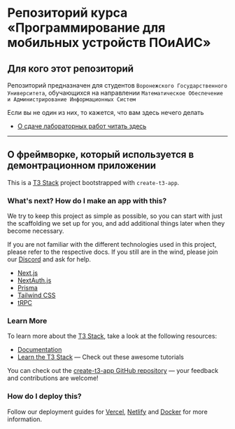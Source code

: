# Репозиторий курса «Программирование для мобильных устройств ПОиАИС»

## Для кого этот репозиторий

Репозиторий предназначен для студентов `Воронежского Государственного Университета`, обучающихся на направлении `Математическое Обеспечение и Администрирование Информационных Систем`

Если вы не один из них, то кажется, что вам здесь нечего делать

- [О сдаче лабораторных работ читать здесь](./projects-description/README.md)

---

## О фреймворке, который используется в демонтрационном приложении

This is a [T3 Stack](https://create.t3.gg/) project bootstrapped with `create-t3-app`.

### What's next? How do I make an app with this?

We try to keep this project as simple as possible, so you can start with just the scaffolding we set up for you, and add additional things later when they become necessary.

If you are not familiar with the different technologies used in this project, please refer to the respective docs. If you still are in the wind, please join our [Discord](https://t3.gg/discord) and ask for help.

- [Next.js](https://nextjs.org)
- [NextAuth.js](https://next-auth.js.org)
- [Prisma](https://prisma.io)
- [Tailwind CSS](https://tailwindcss.com)
- [tRPC](https://trpc.io)

### Learn More

To learn more about the [T3 Stack](https://create.t3.gg/), take a look at the following resources:

- [Documentation](https://create.t3.gg/)
- [Learn the T3 Stack](https://create.t3.gg/en/faq#what-learning-resources-are-currently-available) — Check out these awesome tutorials

You can check out the [create-t3-app GitHub repository](https://github.com/t3-oss/create-t3-app) — your feedback and contributions are welcome!

### How do I deploy this?

Follow our deployment guides for [Vercel](https://create.t3.gg/en/deployment/vercel), [Netlify](https://create.t3.gg/en/deployment/netlify) and [Docker](https://create.t3.gg/en/deployment/docker) for more information.
